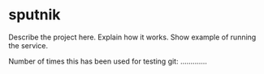sputnik
=======

Describe the project here. Explain how it works. Show example of running the service.

Number of times this has been used for testing git:
.............
